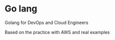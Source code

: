 # Go lang
Golang for DevOps and Cloud Engineers

Based on the practice with AWS and real examples











